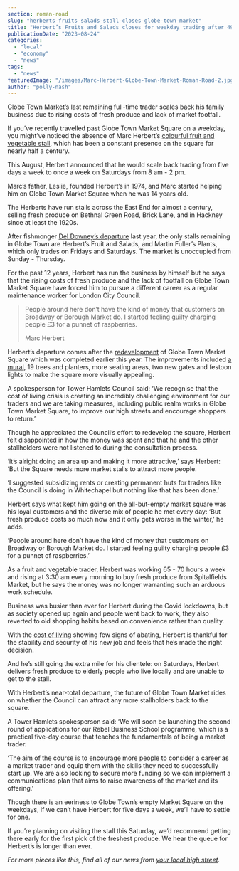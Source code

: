 ```yaml
---
section: roman-road
slug: "herberts-fruits-salads-stall-closes-globe-town-market"
title: "Herbert’s Fruits and Salads closes for weekday trading after 49 years on Globe Town Market"
publicationDate: "2023-08-24"
categories: 
  - "local"
  - "economy"
  - "news"
tags: 
  - "news"
featuredImage: "/images/Marc-Herbert-Globe-Town-Market-Roman-Road-2.jpg"
author: "polly-nash"
---
```


Globe Town Market’s last remaining full-time trader scales back his family business due to rising costs of fresh produce and lack of market footfall.

If you’ve recently travelled past Globe Town Market Square on a weekday, you might’ve noticed the absence of Marc Herbert’s [colourful fruit and vegetable stall](https://romanroadlondon.com/herberts-fruit-and-salad-globe-town/), which has been a constant presence on the square for nearly half a century. 

This August, Herbert announced that he would scale back trading from five days a week to once a week on Saturdays from 8 am - 2 pm. 

Marc’s father, Leslie, founded Herbert’s in 1974, and Marc started helping him on Globe Town Market Square when he was 14 years old. 

The Herberts have run stalls across the East End for almost a century, selling fresh produce on Bethnal Green Road, Brick Lane, and in Hackney since at least the 1920s.

After fishmonger [Del Downey’s departure](https://romanroadlondon.com/downey-brothers-fishmonger-leaves-globe-town-market/) last year, the only stalls remaining in Globe Town are Herbert’s Fruit and Salads, and Martin Fuller’s Plants, which only trades on Fridays and Saturdays. The market is unoccupied from Sunday - Thursday. 

For the past 12 years, Herbert has run the business by himself but he says that the rising costs of fresh produce and the lack of footfall on Globe Town Market Square have forced him to pursue a different career as a regular maintenance worker for London City Council. 

> People around here don’t have the kind of money that customers on Broadway or Borough Market do. I started feeling guilty charging people £3 for a punnet of raspberries.
> 
> Marc Herbert

Herbert’s departure comes after the [redevelopment](https://romanroadlondon.com/globe-town-square-market-works-start/) of Globe Town Market Square which was completed earlier this year. The improvements included [a mural](https://romanroadlondon.com/globe-town-mural-shiraz-bayjoo/), 19 trees and planters, more seating areas, two new gates and festoon lights to make the square more visually appealing.

A spokesperson for Tower Hamlets Council said: ‘We recognise that the cost of living crisis is creating an incredibly challenging environment for our traders and we are taking measures, including public realm works in Globe Town Market Square, to improve our high streets and encourage shoppers to return.’

Though he appreciated the Council’s effort to redevelop the square, Herbert felt disappointed in how the money was spent and that he and the other stallholders were not listened to during the consultation process. 

‘It’s alright doing an area up and making it more attractive,’ says Herbert: ‘But the Square needs more market stalls to attract more people.

‘I suggested subsidizing rents or creating permanent huts for traders like the Council is doing in Whitechapel but nothing like that has been done.’ 

Herbert says what kept him going on the all-but-empty market square was his loyal customers and the diverse mix of people he met every day: ‘But fresh produce costs so much now and it only gets worse in the winter,’ he adds.

‘People around here don’t have the kind of money that customers on Broadway or Borough Market do. I started feeling guilty charging people £3 for a punnet of raspberries.’ 

As a fruit and vegetable trader, Herbert was working 65 - 70 hours a week and rising at 3:30 am every morning to buy fresh produce from Spitalfields Market, but he says the money was no longer warranting such an arduous work schedule. 

Business was busier than ever for Herbert during the Covid lockdowns, but as society opened up again and people went back to work, they also reverted to old shopping habits based on convenience rather than quality. 

With the [cost of living](https://romanroadlondon.com/articles/cost-living/) showing few signs of abating, Herbert is thankful for the stability and security of his new job and feels that he’s made the right decision. 

And he’s still going the extra mile for his clientele: on Saturdays, Herbert delivers fresh produce to elderly people who live locally and are unable to get to the stall. 

With Herbert’s near-total departure, the future of Globe Town Market rides on whether the Council can attract any more stallholders back to the square. 

A Tower Hamlets spokesperson said: ‘We will soon be launching the second round of applications for our Rebel Business School programme, which is a practical five-day course that teaches the fundamentals of being a market trader. 

‘The aim of the course is to encourage more people to consider a career as a market trader and equip them with the skills they need to successfully start up. We are also looking to secure more funding so we can implement a communications plan that aims to raise awareness of the market and its offering.’

Though there is an eeriness to Globe Town’s empty Market Square on the weekdays, if we can’t have Herbert for five days a week, we’ll have to settle for one. 

If you’re planning on visiting the stall this Saturday, we’d recommend getting there early for the first pick of the freshest produce. We hear the queue for Herbert’s is longer than ever.

_For more pieces like this, find all of our news from_ [_your local high street_](https://romanroadlondon.com/articles/high-street/)_._ 


